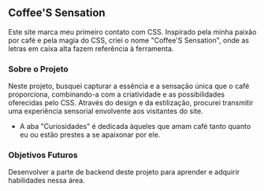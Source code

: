 ## Coffee'S Sensation

Este site marca meu primeiro contato com CSS. 
Inspirado pela minha paixão por café e pela magia do CSS, 
criei o nome "Coffee'S Sensation", onde as letras em caixa alta fazem referência à ferramenta.

### Sobre o Projeto

Neste projeto, busquei capturar a essência e a sensação única que o café proporciona, 
combinando-a com a criatividade e as possibilidades oferecidas pelo CSS. 
Através do design e da estilização, procurei transmitir uma experiência sensorial envolvente aos visitantes do site.

- A aba "Curiosidades" é dedicada àqueles que amam café tanto quanto eu ou estão prestes a se apaixonar por ele.

### Objetivos Futuros

Desenvolver a parte de backend deste projeto para aprender e adquirir habilidades nessa área.

